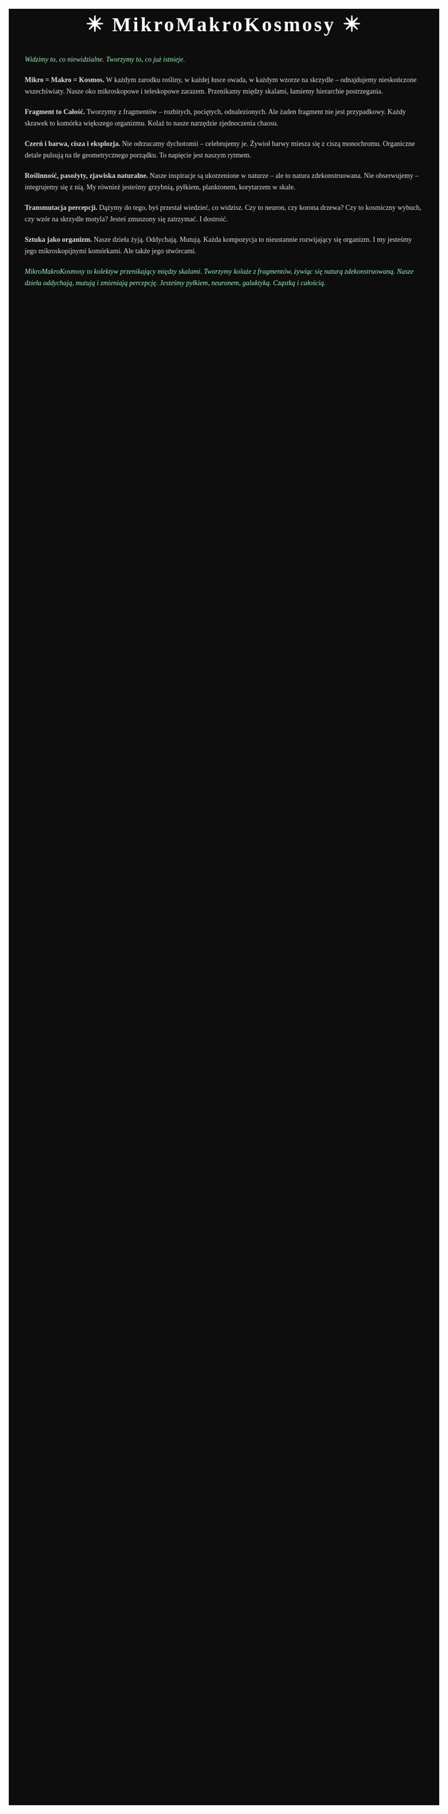 <html lang="pl">
<head>
  <meta charset="UTF-8">
  <meta name="viewport" content="width=device-width, initial-scale=1">
  <title>MikroMakroKosmosy</title>
  <meta name="description" content="MikroMakroKosmosy to kolektyw przenikający między skalami. Tworzymy kolaże z fragmentów, żywiąc się naturą zdekonstruowaną. Nasze dzieła oddychają, mutują i zmieniają percepcję. Jesteśmy pyłkiem, neuronem, galaktyką. Cząstką i całością.">
  <style>
    body {
      font-family: 'Georgia', serif;
      background: #0d0d0d;
      color: #e0e0e0;
      line-height: 1.6;
      max-width: 800px;
      margin: 5vh auto;
      padding: 0 2rem;
    }
    h1 {
      font-size: 2.5rem;
      color: #ffffff;
      text-align: center;
      letter-spacing: 0.1em;
    }
    h2 {
      color: #cccccc;
      margin-top: 2rem;
      font-weight: normal;
      border-bottom: 1px solid #444;
      padding-bottom: 0.3rem;
    }
    p {
      margin-bottom: 1.2rem;
    }
    em {
      color: #a3f3c0;
    }
  </style>
</head>
<body>
  <h1>✴️ MikroMakroKosmosy ✴️</h1>

  <p><em>Widzimy to, co niewidzialne. Tworzymy to, co już istnieje.</em></p>

  <p><strong>Mikro = Makro = Kosmos.</strong> W każdym zarodku rośliny, w każdej łusce owada, w każdym wzorze na skrzydle – odnajdujemy nieskończone wszechświaty. Nasze oko mikroskopowe i teleskopowe zarazem. Przenikamy między skalami, łamiemy hierarchie postrzegania.</p>

  <p><strong>Fragment to Całość.</strong> Tworzymy z fragmentów – rozbitych, pociętych, odnalezionych. Ale żaden fragment nie jest przypadkowy. Każdy skrawek to komórka większego organizmu. Kolaż to nasze narzędzie zjednoczenia chaosu.</p>

  <p><strong>Czerń i barwa, cisza i eksplozja.</strong> Nie odrzucamy dychotomii – celebrujemy je. Żywioł barwy miesza się z ciszą monochromu. Organiczne detale pulsują na tle geometrycznego porządku. To napięcie jest naszym rytmem.</p>

  <p><strong>Roślinność, pasożyty, zjawiska naturalne.</strong> Nasze inspiracje są ukorzenione w naturze – ale to natura zdekonstruowana. Nie obserwujemy – integrujemy się z nią. My również jesteśmy grzybnią, pyłkiem, planktonem, korytarzem w skale.</p>

  <p><strong>Transmutacja percepcji.</strong> Dążymy do tego, byś przestał wiedzieć, co widzisz. Czy to neuron, czy korona drzewa? Czy to kosmiczny wybuch, czy wzór na skrzydle motyla? Jesteś zmuszony się zatrzymać. I dostroić.</p>

  <p><strong>Sztuka jako organizm.</strong> Nasze dzieła żyją. Oddychają. Mutują. Każda kompozycja to nieustannie rozwijający się organizm. I my jesteśmy jego mikroskopijnymi komórkami. Ale także jego stwórcami.</p>

  <p><em>MikroMakroKosmosy to kolektyw przenikający między skalami. Tworzymy kolaże z fragmentów, żywiąc się naturą zdekonstruowaną. Nasze dzieła oddychają, mutują i zmieniają percepcję. Jesteśmy pyłkiem, neuronem, galaktyką. Cząstką i całością.</em></p>

</body>
</html>
